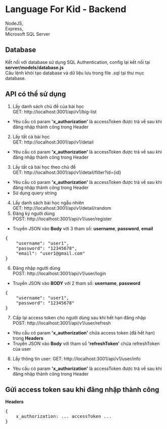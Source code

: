 # Language For Kid - Backend

NodeJS, <br>
Express, <br>
Microsoft SQL Server

Database <br>
-----
Kết nối với database sử dụng SQL Authentication, config lại kết nối tại <b>server/models/database.js</b> <br>
Câu lệnh khỏi tạo database và dữ liệu lưu trong file .sql tại thư mục database. <br>

API có thể sử dụng <br>
-----
1. Lấy danh sách chủ đề của bài học <br>
GET: http://localhost:3001/api/v1/big-list
- Yêu cầu có param <b>'x_authorization'</b> là accessToken được trả về sau khi đăng nhập thành công trong Header
2. Lấy tất cả bài học <br>
GET: http://localhost:3001/api/v1/detail
- Yêu cầu có param <b>'x_authorization'</b> là accessToken được trả về sau khi đăng nhập thành công trong Header
3. Lấy tất cả bài học theo chủ đề <br>
GET: http://localhost:3001/api/v1/detail/filter?id={id}
- Yêu cầu có param <b>'x_authorization'</b> là accessToken được trả về sau khi đăng nhập thành công trong Header
- Sử dụng query string
4. Lấy danh sách bài học ngẫu nhiên <br>
GET: http://localhost:3001/api/v1/detail/random
5. Đăng ký người dùng <br>
POST: http://localhost:3001/api/v1/user/register
- Truyền JSON vào <b>Body</b> với 3 tham số: <b>username</b>, <b>password</b>, <b>email</b>
<pre>
{ 
    "username": "user1",
    "password": "12345678",
    "email": "user1@gmail.com"
}
</pre>
6. Đăng nhập người dùng <br>
POST: http://localhost:3001/api/v1/user/login
- Truyền JSON vào <b>BODY</b> với 2 tham số: <b>username</b>, <b>password</b>
<pre>
{ 
    "username": "user1",
    "password": "12345678"
}
</pre>
7. Cấp lại access token cho người dùng sau khi hết hạn đăng nhập <br>
POST: http://localhost:3001/api/v1/user/refresh
- Yêu cầu có param <b>'x_authorization'</b> chứa access token (đã hết hạn) trong <b>Headers</b>
- Truyền JSON vào <b>Body</b> với tham số <b>'refreshToken'</b> chứa refreshToken của user
8. Lấy thông tin user:
GET: http://localhost:3001/api/v1/user/info
- Yêu cầu có param <b>'x_authorization'</b> là accessToken được trả về sau khi đăng nhập thành công trong Header

Gửi access token sau khi đăng nhập thành công <br>
-----
<b>Headers</b>
<pre>
{ 
    x_authorization: ... accessToken ... 
} 
</pre>
